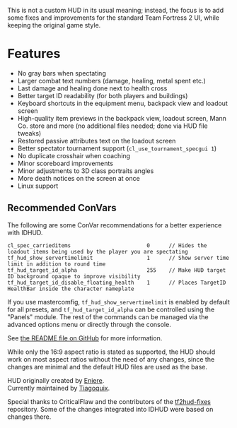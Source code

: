 This is not a custom HUD in its usual meaning; instead, the focus is to add some fixes and improvements for the standard Team Fortress 2 UI, while keeping the original game style.

# Features

- No gray bars when spectating
- Larger combat text numbers (damage, healing, metal spent etc.)
- Last damage and healing done next to health cross
- Better target ID readability (for both players and buildings)
- Keyboard shortcuts in the equipment menu, backpack view and loadout screen
- High-quality item previews in the backpack view, loadout screen, Mann Co. store and more (no additional files needed; done via HUD file tweaks)
- Restored passive attributes text on the loadout screen
- Better spectator tournament support (`cl_use_tournament_specgui 1`)
- No duplicate crosshair when coaching
- Minor scoreboard improvements
- Minor adjustments to 3D class portraits angles
- More death notices on the screen at once
- Linux support

## Recommended ConVars

The following are some ConVar recommendations for a better experience with IDHUD.
```
cl_spec_carrieditems 						0      // Hides the loadout items being used by the player you are spectating
tf_hud_show_servertimelimit 				1      // Show server time limit in addition to round time
tf_hud_target_id_alpha 						255    // Make HUD target ID background opaque to improve visibility
tf_hud_target_id_disable_floating_health 	1      // Places TargetID HealthBar inside the character nameplate
```
If you use mastercomfig, `tf_hud_show_servertimelimit` is enabled by default for all presets, and `tf_hud_target_id_alpha` can be controlled using the "Panels" module. The rest of the commands can be managed via the advanced options menu or directly through the console.

See [the README file on GitHub](https://github.com/idhud-tf2/idhud/blob/main/README.md) for more information.

While only the 16:9 aspect ratio is stated as supported, the HUD should work on most aspect ratios without the need of any changes, since the changes are minimal and the default HUD files are used as the base.

HUD originally created by [Eniere](https://github.com/Eniere).  
Currently maintained by [Tiagoquix](https://github.com/Tiagoquix).

Special thanks to CriticalFlaw and the contributors of the [tf2hud-fixes](https://github.com/CriticalFlaw/tf2hud-fixes) repository. Some of the changes integrated into IDHUD were based on changes there.

